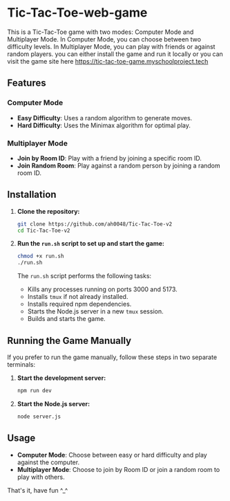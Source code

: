 # Tic-Tac-Toe-web-game

This is a Tic-Tac-Toe game with two modes: Computer Mode and Multiplayer Mode. In Computer Mode, you can choose between two difficulty levels. In Multiplayer Mode, you can play with friends or against random players. you can either install the game and run it locally or you can visit the game site here https://tic-tac-toe-game.myschoolproject.tech

## Features

### Computer Mode
- **Easy Difficulty**: Uses a random algorithm to generate moves.
- **Hard Difficulty**: Uses the Minimax algorithm for optimal play.

### Multiplayer Mode
- **Join by Room ID**: Play with a friend by joining a specific room ID.
- **Join Random Room**: Play against a random person by joining a random room ID.

## Installation

1. **Clone the repository:**
    ```bash
    git clone https://github.com/ah0048/Tic-Tac-Toe-v2
    cd Tic-Tac-Toe-v2
    ```

2. **Run the `run.sh` script to set up and start the game:**
    ```bash
    chmod +x run.sh
    ./run.sh
    ```

   The `run.sh` script performs the following tasks:
   - Kills any processes running on ports 3000 and 5173.
   - Installs `tmux` if not already installed.
   - Installs required npm dependencies.
   - Starts the Node.js server in a new `tmux` session.
   - Builds and starts the game.

## Running the Game Manually

If you prefer to run the game manually, follow these steps in two separate terminals:

1. **Start the development server:**
    ```bash
    npm run dev
    ```

2. **Start the Node.js server:**
    ```bash
    node server.js
    ```

## Usage

- **Computer Mode**: Choose between easy or hard difficulty and play against the computer.
- **Multiplayer Mode**: Choose to join by Room ID or join a random room to play with others.

That's it, have fun ^_^
